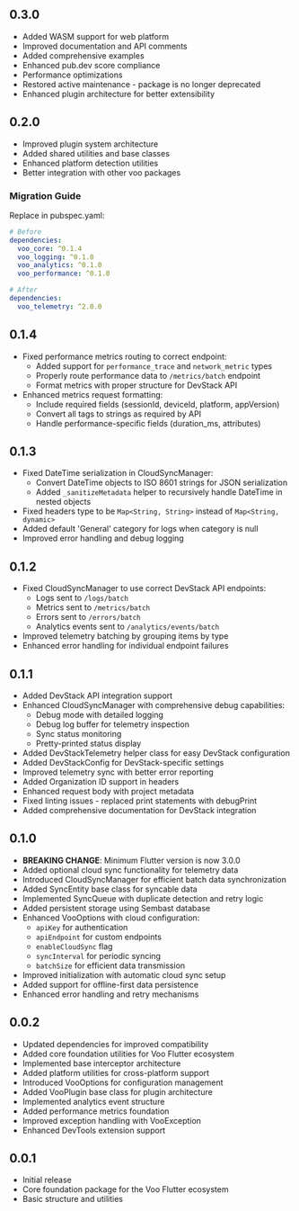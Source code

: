## 0.3.0

* Added WASM support for web platform
* Improved documentation and API comments
* Added comprehensive examples
* Enhanced pub.dev score compliance
* Performance optimizations
* Restored active maintenance - package is no longer deprecated
* Enhanced plugin architecture for better extensibility

## 0.2.0

* Improved plugin system architecture
* Added shared utilities and base classes
* Enhanced platform detection utilities
* Better integration with other voo packages

### Migration Guide

Replace in pubspec.yaml:
```yaml
# Before
dependencies:
  voo_core: ^0.1.4
  voo_logging: ^0.1.0
  voo_analytics: ^0.1.0
  voo_performance: ^0.1.0

# After
dependencies:
  voo_telemetry: ^2.0.0
```

## 0.1.4

* Fixed performance metrics routing to correct endpoint:
  - Added support for `performance_trace` and `network_metric` types
  - Properly route performance data to `/metrics/batch` endpoint
  - Format metrics with proper structure for DevStack API
* Enhanced metrics request formatting:
  - Include required fields (sessionId, deviceId, platform, appVersion)
  - Convert all tags to strings as required by API
  - Handle performance-specific fields (duration_ms, attributes)

## 0.1.3

* Fixed DateTime serialization in CloudSyncManager:
  - Convert DateTime objects to ISO 8601 strings for JSON serialization
  - Added `_sanitizeMetadata` helper to recursively handle DateTime in nested objects
* Fixed headers type to be `Map<String, String>` instead of `Map<String, dynamic>`
* Added default 'General' category for logs when category is null
* Improved error handling and debug logging

## 0.1.2

* Fixed CloudSyncManager to use correct DevStack API endpoints:
  - Logs sent to `/logs/batch`
  - Metrics sent to `/metrics/batch`
  - Errors sent to `/errors/batch`
  - Analytics events sent to `/analytics/events/batch`
* Improved telemetry batching by grouping items by type
* Enhanced error handling for individual endpoint failures

## 0.1.1

* Added DevStack API integration support
* Enhanced CloudSyncManager with comprehensive debug capabilities:
  - Debug mode with detailed logging
  - Debug log buffer for telemetry inspection
  - Sync status monitoring
  - Pretty-printed status display
* Added DevStackTelemetry helper class for easy DevStack configuration
* Added DevStackConfig for DevStack-specific settings
* Improved telemetry sync with better error reporting
* Added Organization ID support in headers
* Enhanced request body with project metadata
* Fixed linting issues - replaced print statements with debugPrint
* Added comprehensive documentation for DevStack integration

## 0.1.0

* **BREAKING CHANGE**: Minimum Flutter version is now 3.0.0
* Added optional cloud sync functionality for telemetry data
* Introduced CloudSyncManager for efficient batch data synchronization
* Added SyncEntity base class for syncable data
* Implemented SyncQueue with duplicate detection and retry logic
* Added persistent storage using Sembast database
* Enhanced VooOptions with cloud configuration:
  - `apiKey` for authentication
  - `apiEndpoint` for custom endpoints
  - `enableCloudSync` flag
  - `syncInterval` for periodic syncing
  - `batchSize` for efficient data transmission
* Improved initialization with automatic cloud sync setup
* Added support for offline-first data persistence
* Enhanced error handling and retry mechanisms

## 0.0.2

* Updated dependencies for improved compatibility
* Added core foundation utilities for Voo Flutter ecosystem
* Implemented base interceptor architecture
* Added platform utilities for cross-platform support
* Introduced VooOptions for configuration management
* Added VooPlugin base class for plugin architecture
* Implemented analytics event structure
* Added performance metrics foundation
* Improved exception handling with VooException
* Enhanced DevTools extension support

## 0.0.1

* Initial release
* Core foundation package for the Voo Flutter ecosystem
* Basic structure and utilities